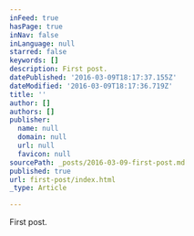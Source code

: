 ```yaml
---
inFeed: true
hasPage: true
inNav: false
inLanguage: null
starred: false
keywords: []
description: First post.
datePublished: '2016-03-09T18:17:37.155Z'
dateModified: '2016-03-09T18:17:36.719Z'
title: ''
author: []
authors: []
publisher:
  name: null
  domain: null
  url: null
  favicon: null
sourcePath: _posts/2016-03-09-first-post.md
published: true
url: first-post/index.html
_type: Article

---
```

First post.